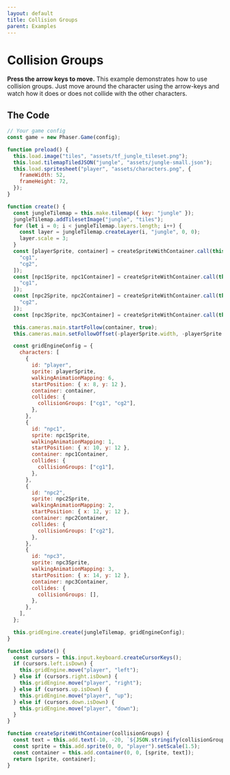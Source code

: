 ```yaml
---
layout: default
title: Collision Groups
parent: Examples
---
```


# Collision Groups

**Press the arrow keys to move.** This example demonstrates how to use collision groups. Just move around the character using the arrow-keys and watch how it does or does not collide with the other characters.

<div id="game"></div>

<script src="js/phaser.min.js"></script>
<script src="js/grid-engine-2.20.0.min.js"></script>
<script src="js/getBasicConfig.js"></script>

<script>
  const config = getBasicConfig(preload, create, update);
  const game = new Phaser.Game(config);

  function preload() {
    this.load.image("tiles", "assets/tf_jungle_tileset.png");
    this.load.tilemapTiledJSON("jungle", "assets/jungle-small.json");
    this.load.spritesheet("player", "assets/characters.png", {
      frameWidth: 52,
      frameHeight: 72,
    });
  }

  function create() {
    const jungleTilemap = this.make.tilemap({ key: "jungle" });
    jungleTilemap.addTilesetImage("jungle", "tiles");
    for (let i = 0; i < jungleTilemap.layers.length; i++) {
      const layer = jungleTilemap.createLayer(i, "jungle", 0, 0);
      layer.scale = 3;
    }
    const [playerSprite, container] = createSpriteWithContainer.call(this, ['cg1', 'cg2']);
    const [npc1Sprite, npc1Container] = createSpriteWithContainer.call(this, ['cg1']);
    const [npc2Sprite, npc2Container] = createSpriteWithContainer.call(this, ['cg2']);
    const [npc3Sprite, npc3Container] = createSpriteWithContainer.call(this, []);
    console.log(npc1Container);

    this.cameras.main.startFollow(container, true);
    this.cameras.main.setFollowOffset(-playerSprite.width, -playerSprite.height);

    const gridEngineConfig = {
      characters: [
        {
          id: "player",
          sprite: playerSprite,
          walkingAnimationMapping: 6,
          startPosition: {x: 8, y: 12},
          container: container,
          collides: {
            collisionGroups: ['cg1', 'cg2']
          }
        },
        {
          id: "npc1",
          sprite: npc1Sprite,
          walkingAnimationMapping: 1,
          startPosition: {x: 10, y: 12},
          container: npc1Container,
          collides: {
            collisionGroups: ['cg1']
          }
        },
        {
          id: "npc2",
          sprite: npc2Sprite,
          walkingAnimationMapping: 2,
          startPosition: {x: 12, y: 12},
          container: npc2Container,
          collides: {
            collisionGroups: ['cg2']
          }
        },
        {
          id: "npc3",
          sprite: npc3Sprite,
          walkingAnimationMapping: 3,
          startPosition: {x: 14, y: 12},
          container: npc3Container,
          collides: {
            collisionGroups: []
          }
        },
      ],
    };

    this.gridEngine.create(jungleTilemap, gridEngineConfig);
  }

  function update() {
    const cursors = this.input.keyboard.createCursorKeys();
    if (cursors.left.isDown) {
      this.gridEngine.move("player", "left");
    } else if (cursors.right.isDown) {
      this.gridEngine.move("player", "right");
    } else if (cursors.up.isDown) {
      this.gridEngine.move("player", "up");
    } else if (cursors.down.isDown) {
      this.gridEngine.move("player", "down");
    }
  }

  function createSpriteWithContainer(collisionGroups) {
    const text = this.add.text(-10, -20, `${JSON.stringify(collisionGroups)}`);
    const sprite = this.add.sprite(0, 0, "player").setScale(1.5);
    const container = this.add.container(0, 0, [sprite, text]);
    return [sprite, container];
  }
</script>

## The Code

```javascript
// Your game config
const game = new Phaser.Game(config);

function preload() {
  this.load.image("tiles", "assets/tf_jungle_tileset.png");
  this.load.tilemapTiledJSON("jungle", "assets/jungle-small.json");
  this.load.spritesheet("player", "assets/characters.png", {
    frameWidth: 52,
    frameHeight: 72,
  });
}

function create() {
  const jungleTilemap = this.make.tilemap({ key: "jungle" });
  jungleTilemap.addTilesetImage("jungle", "tiles");
  for (let i = 0; i < jungleTilemap.layers.length; i++) {
    const layer = jungleTilemap.createLayer(i, "jungle", 0, 0);
    layer.scale = 3;
  }
  const [playerSprite, container] = createSpriteWithContainer.call(this, [
    "cg1",
    "cg2",
  ]);
  const [npc1Sprite, npc1Container] = createSpriteWithContainer.call(this, [
    "cg1",
  ]);
  const [npc2Sprite, npc2Container] = createSpriteWithContainer.call(this, [
    "cg2",
  ]);
  const [npc3Sprite, npc3Container] = createSpriteWithContainer.call(this, []);

  this.cameras.main.startFollow(container, true);
  this.cameras.main.setFollowOffset(-playerSprite.width, -playerSprite.height);

  const gridEngineConfig = {
    characters: [
      {
        id: "player",
        sprite: playerSprite,
        walkingAnimationMapping: 6,
        startPosition: { x: 8, y: 12 },
        container: container,
        collides: {
          collisionGroups: ["cg1", "cg2"],
        },
      },
      {
        id: "npc1",
        sprite: npc1Sprite,
        walkingAnimationMapping: 1,
        startPosition: { x: 10, y: 12 },
        container: npc1Container,
        collides: {
          collisionGroups: ["cg1"],
        },
      },
      {
        id: "npc2",
        sprite: npc2Sprite,
        walkingAnimationMapping: 2,
        startPosition: { x: 12, y: 12 },
        container: npc2Container,
        collides: {
          collisionGroups: ["cg2"],
        },
      },
      {
        id: "npc3",
        sprite: npc3Sprite,
        walkingAnimationMapping: 3,
        startPosition: { x: 14, y: 12 },
        container: npc3Container,
        collides: {
          collisionGroups: [],
        },
      },
    ],
  };

  this.gridEngine.create(jungleTilemap, gridEngineConfig);
}

function update() {
  const cursors = this.input.keyboard.createCursorKeys();
  if (cursors.left.isDown) {
    this.gridEngine.move("player", "left");
  } else if (cursors.right.isDown) {
    this.gridEngine.move("player", "right");
  } else if (cursors.up.isDown) {
    this.gridEngine.move("player", "up");
  } else if (cursors.down.isDown) {
    this.gridEngine.move("player", "down");
  }
}

function createSpriteWithContainer(collisionGroups) {
  const text = this.add.text(-10, -20, `${JSON.stringify(collisionGroups)}`);
  const sprite = this.add.sprite(0, 0, "player").setScale(1.5);
  const container = this.add.container(0, 0, [sprite, text]);
  return [sprite, container];
}
```
